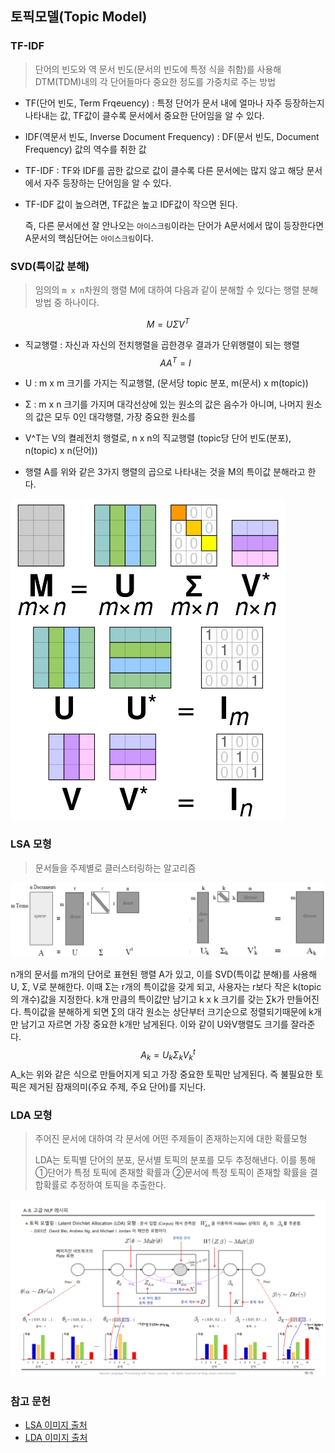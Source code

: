 ## 토픽모델(Topic Model)



### TF-IDF

> 단어의 빈도와 역 문서 빈도(문서의 빈도에 특정 식을 취함)를 사용해 DTM(TDM)내의 각 단어들마다 중요한 정도를 가중치로 주는 방법

* TF(단어 빈도, Term Frqeuency) : 특정 단어가 문서 내에 얼마나 자주 등장하는지 나타내는 값, TF값이 클수록 문서에서 중요한 단어임을 알 수 있다.
* IDF(역문서 빈도, Inverse Document Frequency) : DF(문서 빈도, Document Frequency) 값의 역수를 취한 값
* TF-IDF : TF와 IDF를 곱한 값으로 값이 클수록 다른 문서에는 많지 않고 해당 문서에서 자주 등장하는 단어임을 알 수 있다.

* TF-IDF 값이 높으려면, TF값은 높고 IDF값이 작으면 된다.

  즉, 다른 문서에선 잘 안나오는 `아이스크림`이라는 단어가 A문서에서 많이 등장한다면 A문서의 핵심단어는 `아이스크림`이다.

  

### SVD(특이값 분해)

> 임의의 `m x n`차원의 행렬 M에 대하여 다음과 같이 분해할 수 있다는 행렬 분해 방법 중 하나이다.

$$
M = UΣV^T
$$

* 직교행렬 : 자신과 자신의 전치행렬을 곱한경우 결과가 단위행렬이 되는 행렬
  $$
  AA^T = I
  $$

* U : m x m 크기를 가지는 직교행렬, (문서당 topic 분포, m(문서) x m(topic))

* Σ : m x n 크기를 가지며 대각선상에 있는 원소의 값은 음수가 아니며, 나머지 원소의 값은 모두 0인 대각행렬, 가장 중요한 원소를 

* V^T는 V의 켤레전치 행렬로, n x n의 직교행렬 (topic당 단어 빈도(분포), n(topic) x n(단어))

* 행렬  A를  위와 같은 3가지 행렬의 곱으로 나타내는 것을 M의 특이값 분해라고 한다.

<img src="../markdown-images/800px-Singular_value_decomposition_visualisation.svg.png" alt="800px-Singular_value_decomposition_visualisation.svg" style="zoom: 55%;" />

### LSA 모형

> 문서들을 주제별로 클러스터링하는 알고리즘 

![LSA](../markdown-images/LSA.png)

n개의 문서를 m개의 단어로 표현된 행렬 A가 있고, 이를 SVD(특이값 분해)를 사용해 U, Σ, V로 분해한다. 이때 Σ는 r개의 특이값을 갖게 되고, 사용자는 r보다 작은 k(topic의 개수)값을 지정한다. k개 만큼의 특이값만 남기고 k x k 크기를 갖는 ∑k가 만들어진다. 특이값을 분해하게 되면 ∑의 대각 원소는 상단부터 크기순으로 정렬되기때문에 k개만 남기고 자르면 가장 중요한 k개만 남게된다. 이와 같이 U와V행렬도 크기를 잘라준다.  
$$
A_k = U_kΣ_kV^t_k
$$
A_k는 위와 같은 식으로 만들어지게 되고 가장 중요한 토픽만 남게된다. 즉 불필요한 토픽은 제거된 잠재의미(주요 주제, 주요 단어)를 지닌다.

### LDA 모형

> 주어진 문서에 대하여 각 문서에 어떤 주제들이 존재하는지에 대한 확률모형
>
> LDA는 토픽별 단어의 분포, 문서별 토픽의 분포를 모두 추정해낸다. 이를 통해 ①단어가 특정 토픽에 존재할 확률과 ②문서에 특정 토픽이 존재할 확률을 결합확률로 추정하여 토픽을 추출한다. 

![LDA_img-15](../markdown-images/LDA_img-15.jpg)

 

### 참고 문헌

* [LSA 이미지 출처](https://ratsgo.github.io/from%20frequency%20to%20semantics/2017/04/06/pcasvdlsa/)
* [LDA 이미지 출처](https://blog.naver.com/chunjein/220946362463)


